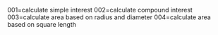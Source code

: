001=calculate simple interest
002=calculate compound interest
003=calculate area based on radius and diameter
004=calculate area based on square length 
